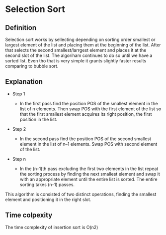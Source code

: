 # Selection Sort

## Definition

Selection sort works by sellecting depending on sorting order smallest or largest element of the list
and placing them at the beginning of the list. After that selects the second smallest/larrgest element 
and places it at the second slot of the list. The algoriham continues to do so until we have a sorted list.
Even tho that is very simple it grants slightly faster results comparing to bubble sort.

## Explanation

- Step 1
  -  In the first pass find the position POS of the smallest element in the list of n elements. 
     Then swap POS with the first element of the list so that the first smallest element acquires its right position, the first position
     in the list.

- Step 2
  - In the second pass find the position POS of the second smallest element in the list of n–1 elements.
    Swap POS with second element of the list.

- Step n
  -  In the (n–1)th pass excluding the first two elements in the list repeat the sorting process by finding the
     next smallest element and swap it with an appropriate element until the entire list is sorted. The entire sorting
     takes (n–1) passes.

This algorithm is consisted of two distinct operations, finding the smallest element and positioning it in the right slot. 

## Time colpexity

The time complexity of insertion sort is O(n2)